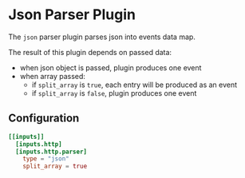 # Json Parser Plugin

The `json` parser plugin parses json into events data map.

The result of this plugin depends on passed data:
 - when json object is passed, plugin produces one event
 - when array passed:
   - if `split_array` is `true`, each entry will be produced as an event
   - if `split_array` is `false`, plugin produces one event

## Configuration
```toml
[[inputs]]
  [inputs.http]
  [inputs.http.parser]
    type = "json"
    split_array = true
```
